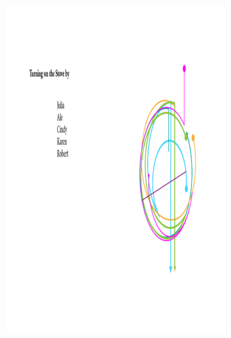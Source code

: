 <img src="https://github.com/emilybaro/Thesis/blob/master/Medium_3.jpg" width="750" height = "750"/>
